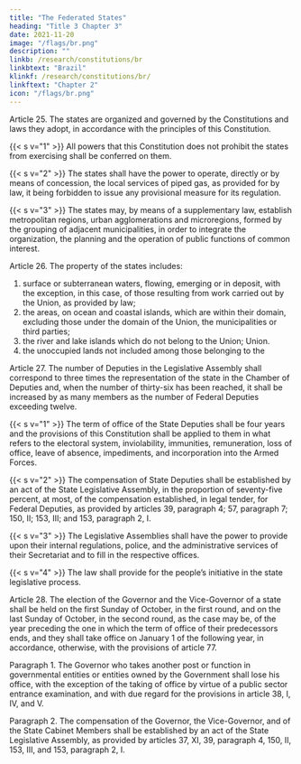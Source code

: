 ```yaml
---
title: "The Federated States"
heading: "Title 3 Chapter 3"
date: 2021-11-20
image: "/flags/br.png"
description: ""
linkb: /research/constitutions/br
linkbtext: "Brazil"
klinkf: /research/constitutions/br/
linkftext: "Chapter 2"
icon: "/flags/br.png"
---
```



Article 25. The states are organized and governed by the Constitutions and laws they adopt, in accordance with the principles of this Constitution.

{{< s v="1" >}} All powers that this Constitution does not prohibit the states from exercising shall be conferred on them.

{{< s v="2" >}} The states shall have the power to operate, directly or by means of concession, the local services of piped gas, as provided for by law, it being forbidden to issue any provisional measure for its regulation.

{{< s v="3" >}} The states may, by means of a supplementary law, establish metropolitan regions, urban agglomerations and microregions, formed by the grouping of adjacent municipalities, in order to integrate the organization, the planning and the operation of public functions of common interest.

Article 26. The property of the states includes:

1. surface or subterranean waters, flowing, emerging or in deposit, with the
exception, in this case, of those resulting from work carried out by the Union, as
provided by law;
2.  the areas, on ocean and coastal islands, which are within their domain,
excluding those under the domain of the Union, the municipalities or third parties;
3.   the river and lake islands which do not belong to the Union;
Union.
4. the unoccupied lands not included among those belonging to the

Article 27.  The number of Deputies in the Legislative Assembly shall correspond to three times the representation of the state in the Chamber of Deputies and, when the number of thirty-six has been reached, it shall be increased by as many members as the number of Federal Deputies exceeding twelve.

{{< s v="1" >}}  The term of office of the State Deputies shall be four years and the
provisions of this Constitution shall be applied to them in what refers to the electoral
system, inviolability, immunities, remuneration, loss of office, leave of absence,
impediments, and incorporation into the Armed Forces.

{{< s v="2" >}} The compensation of State Deputies shall be established by an act of the State Legislative Assembly, in the proportion of seventy-five percent, at most, of the compensation established, in legal tender, for Federal Deputies, as provided by articles 39, paragraph 4; 57, paragraph 7; 150, II; 153, III; and 153, paragraph 2, I. 

{{< s v="3" >}}  The Legislative Assemblies shall have the power to provide upon their internal regulations, police, and the administrative services of their Secretariat and to fill in the respective offices.

{{< s v="4" >}} The law shall provide for the people’s initiative in the state legislative process.

Article 28.  The election of the Governor and the Vice-Governor of a state<!-- , for a term of office of four years, --> shall be held on the first Sunday of October, in the first round, and on the last Sunday of October, in the second round, as the case may be, of the year preceding the one in which the term of office of their predecessors ends, and they shall take office on January 1 of the following year, in accordance, otherwise, with the provisions of article 77.

Paragraph 1. The Governor who takes another post or function in governmental entities or entities owned by the Government shall lose his office, with the exception of the taking of office by virtue of a public sector entrance examination, and with due regard for the provisions in article 38, I, IV, and V.

Paragraph 2. The compensation of the Governor, the Vice-Governor, and of the State Cabinet Members shall be established by an act of the State Legislative Assembly, as provided by articles 37, XI, 39, paragraph 4, 150, II, 153, III, and 153, paragraph 2, I.
